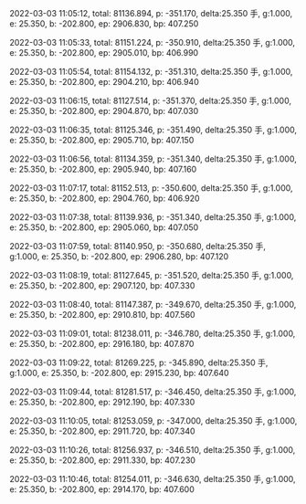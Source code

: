 2022-03-03 11:05:12, total: 81136.894, p: -351.170, delta:25.350 手, g:1.000, e: 25.350, b: -202.800, ep: 2906.830, bp: 407.250

2022-03-03 11:05:33, total: 81151.224, p: -350.910, delta:25.350 手, g:1.000, e: 25.350, b: -202.800, ep: 2905.010, bp: 406.990

2022-03-03 11:05:54, total: 81154.132, p: -351.310, delta:25.350 手, g:1.000, e: 25.350, b: -202.800, ep: 2904.210, bp: 406.940

2022-03-03 11:06:15, total: 81127.514, p: -351.370, delta:25.350 手, g:1.000, e: 25.350, b: -202.800, ep: 2904.870, bp: 407.030

2022-03-03 11:06:35, total: 81125.346, p: -351.490, delta:25.350 手, g:1.000, e: 25.350, b: -202.800, ep: 2905.710, bp: 407.150

2022-03-03 11:06:56, total: 81134.359, p: -351.340, delta:25.350 手, g:1.000, e: 25.350, b: -202.800, ep: 2905.940, bp: 407.160

2022-03-03 11:07:17, total: 81152.513, p: -350.600, delta:25.350 手, g:1.000, e: 25.350, b: -202.800, ep: 2904.760, bp: 406.920

2022-03-03 11:07:38, total: 81139.936, p: -351.340, delta:25.350 手, g:1.000, e: 25.350, b: -202.800, ep: 2905.060, bp: 407.050

2022-03-03 11:07:59, total: 81140.950, p: -350.680, delta:25.350 手, g:1.000, e: 25.350, b: -202.800, ep: 2906.280, bp: 407.120

2022-03-03 11:08:19, total: 81127.645, p: -351.520, delta:25.350 手, g:1.000, e: 25.350, b: -202.800, ep: 2907.120, bp: 407.330

2022-03-03 11:08:40, total: 81147.387, p: -349.670, delta:25.350 手, g:1.000, e: 25.350, b: -202.800, ep: 2910.810, bp: 407.560

2022-03-03 11:09:01, total: 81238.011, p: -346.780, delta:25.350 手, g:1.000, e: 25.350, b: -202.800, ep: 2916.180, bp: 407.870

2022-03-03 11:09:22, total: 81269.225, p: -345.890, delta:25.350 手, g:1.000, e: 25.350, b: -202.800, ep: 2915.230, bp: 407.640

2022-03-03 11:09:44, total: 81281.517, p: -346.450, delta:25.350 手, g:1.000, e: 25.350, b: -202.800, ep: 2912.190, bp: 407.330

2022-03-03 11:10:05, total: 81253.059, p: -347.000, delta:25.350 手, g:1.000, e: 25.350, b: -202.800, ep: 2911.720, bp: 407.340

2022-03-03 11:10:26, total: 81256.937, p: -346.510, delta:25.350 手, g:1.000, e: 25.350, b: -202.800, ep: 2911.330, bp: 407.230

2022-03-03 11:10:46, total: 81254.011, p: -346.630, delta:25.350 手, g:1.000, e: 25.350, b: -202.800, ep: 2914.170, bp: 407.600
